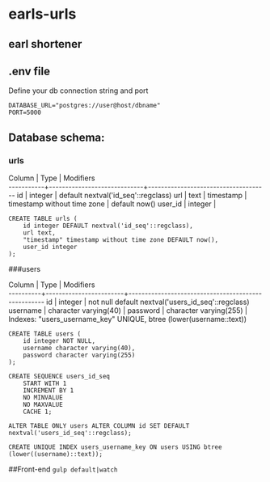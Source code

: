 # earls-urls

## earl shortener

## .env file
Define your db connection string and port

```
DATABASE_URL="postgres://user@host/dbname"
PORT=5000
```

## Database schema:

### urls

  Column   |            Type             |              Modifiers              
-----------+-----------------------------+-------------------------------------
 id        | integer                     | default nextval('id_seq'::regclass)
 url       | text                        | 
 timestamp | timestamp without time zone | default now()
 user_id   | integer                     | 

```
CREATE TABLE urls (
    id integer DEFAULT nextval('id_seq'::regclass),
    url text,
    "timestamp" timestamp without time zone DEFAULT now(),
    user_id integer
);
```

###users

  Column  |          Type          |                     Modifiers                      
----------+------------------------+----------------------------------------------------
 id       | integer                | not null default nextval('users_id_seq'::regclass)
 username | character varying(40)  | 
 password | character varying(255) | 
Indexes:
    "users_username_key" UNIQUE, btree (lower(username::text))

```
CREATE TABLE users (
    id integer NOT NULL,
    username character varying(40),
    password character varying(255)
);
```

```
CREATE SEQUENCE users_id_seq
    START WITH 1
    INCREMENT BY 1
    NO MINVALUE
    NO MAXVALUE
    CACHE 1;
```

`ALTER TABLE ONLY users ALTER COLUMN id SET DEFAULT nextval('users_id_seq'::regclass);`

`CREATE UNIQUE INDEX users_username_key ON users USING btree (lower((username)::text));`

##Front-end
`gulp default|watch`